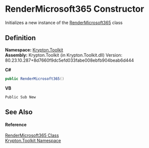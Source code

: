 # RenderMicrosoft365 Constructor


Initializes a new instance of the <a href="ccd1446d-2039-ce9b-96c9-8b2b9e9ed633.md">RenderMicrosoft365</a> class



## Definition
**Namespace:** <a href="79d2eac2-21f4-54ff-7552-b20c33c30600.md">Krypton.Toolkit</a>  
**Assembly:** Krypton.Toolkit (in Krypton.Toolkit.dll) Version: 80.23.10.287+8d7660f9dc5efd033fabe008ebfb904beab6d444

**C#**
``` C#
public RenderMicrosoft365()
```
**VB**
``` VB
Public Sub New
```



## See Also


#### Reference
<a href="ccd1446d-2039-ce9b-96c9-8b2b9e9ed633.md">RenderMicrosoft365 Class</a>  
<a href="79d2eac2-21f4-54ff-7552-b20c33c30600.md">Krypton.Toolkit Namespace</a>  
